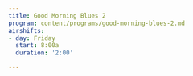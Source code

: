 ```yaml
---
title: Good Morning Blues 2
program: content/programs/good-morning-blues-2.md
airshifts:
- day: Friday
  start: 8:00a
  duration: '2:00'

---
```

